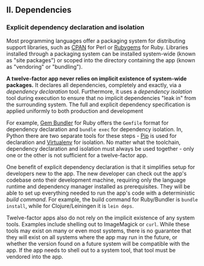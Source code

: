 ## II. Dependencies
### Explicit dependency declaration and isolation

Most programming languages offer a packaging system for distributing support libraries, such as [CPAN](http://www.cpan.org/) for Perl or [Rubygems](http://rubygems.org/) for Ruby.  Libraries installed through a packaging system can be installed system-wide (known as "site packages") or scoped into the directory containing the app (known as "vendoring" or "bundling").

**A twelve-factor app never relies on implicit existence of system-wide packages.**  It declares all dependencies, completely and exactly, via a *dependency declaration* tool.  Furthermore, it uses a *dependency isolation* tool during execution to ensure that no implicit dependencies "leak in" from the surrounding system.  The full and explicit dependency specification is applied uniformly to both production and development

For example, [Gem Bundler](http://gembundler.com/) for Ruby offers the `Gemfile` format for dependency declaration and `bundle exec` for dependency isolation.  In, Python there are two separate tools for these steps - [Pip](http://www.pip-installer.org/en/latest/) is used for declaration and [Virtualenv](http://www.virtualenv.org/en/latest/) for isolation.  No matter what the toolchain, dependency declaration and isolation must always be used together - only one or the other is not sufficient for a twelve-factor app.

One benefit of explicit dependency declaration is that it simplifies setup for developers new to the app.  The new developer can check out the app's codebase onto their development machine, requiring only the language runtime and dependency manager installed as prerequisites.  They will be able to set up everything needed to run the app's code with a deterministic *build command*.  For example, the build command for Ruby/Bundler is `bundle install`, while for Clojure/Leiningen it is `lein deps`.

Twelve-factor apps also do not rely on the implicit existence of any system tools.  Examples include shelling out to ImageMagick or `curl`.  While these tools may exist on many or even most systems, there is no guarantee that they will exist on all systems where the app may run in the future, or whether the version found on a future system will be compatible with the app.  If the app needs to shell out to a system tool, that tool must be vendored into the app.
